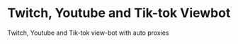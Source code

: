 # Twitch, Youtube and Tik-tok Viewbot
Twitch, Youtube and Tik-tok view-bot with auto proxies 
 
  
   
  
 
 
  
  
 
 
 
 
 
 
 
 
   
 
 
 
 









 
